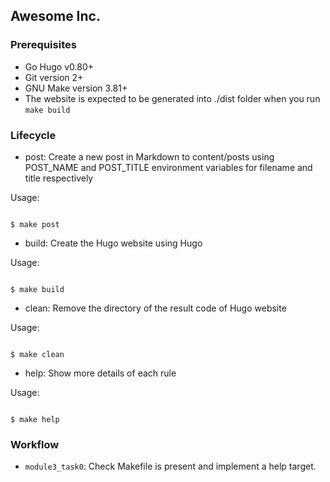 ## Awesome Inc.

### Prerequisites

- Go Hugo v0.80+
- Git version 2+
- GNU Make version 3.81+
- The website is expected to be generated into ./dist folder when you run `make build`

### Lifecycle

- post: Create a new post in Markdown to content/posts using POST_NAME and POST_TITLE environment variables for filename and title respectively

Usage:

```

$ make post

```

- build: Create the Hugo website using Hugo

Usage:

```

$ make build

```

- clean: Remove the directory of the result code of Hugo website

Usage:

```

$ make clean

```

- help: Show more details of each rule

Usage:

```

$ make help

```

### Workflow

- `module3_task0`: Check Makefile is present and implement a help target.
